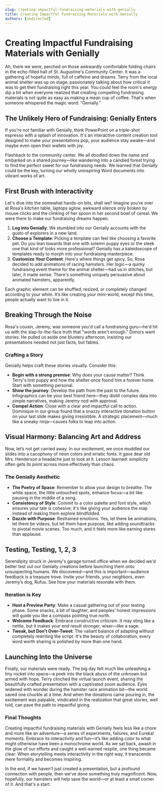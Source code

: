 ```yaml
---
slug: creating-impactful-fundraising-materials-with-genially
title: Creating Impactful Fundraising Materials with Genially
authors: [undirected]
---
```



# Creating Impactful Fundraising Materials with Genially

Ah, there we were, perched on those awkwardly comfortable folding chairs in the echo-filled hall of St. Augustine's Community Center. It was a gathering of hopeful minds, full of caffeine and dreams. Terry from the local animal shelter was up on stage, passionately talking about how critical it was to get their fundraising right this year. You could feel the room's energy dip a bit when everyone realized that creating compelling fundraising materials is not quite as easy as making a mean cup of coffee. That's when someone whispered the magic word: "Genially."

## The Unlikely Hero of Fundraising: Genially Enters

If you're not familiar with Genially, think PowerPoint on a triple-shot espresso with a splash of innovation. It's an interactive content creation tool designed to make your presentations pop, your audience stay awake—and maybe even open their wallets with joy.

Flashback to the community center. We all doodled down the name and embarked on a shared journey—like wandering into a candied forest trying to find the perfect sweet for our fundraising needs. We learned that Genially could be the key, turning our wholly uninspiring Word documents into vibrant works of art.

## First Brush with Interactivity

Let's dive into the somewhat hands-on bits, shall we? Imagine you're over at Rosa's kitchen table, laptops aglow, awkward silence only broken by mouse clicks and the clinking of her spoon in her second bowl of cereal. We were there to make our fundraising dreams happen.

1. **Log into Genially**: We stumbled into our Genially accounts with the gusto of explorers in a new land.
2. **Choose a Template**: Picking a template can feel like choosing a favorite pet. Do you lean towards that one with solemn puppy eyes or the sleek one that kind of looks more professional? Genially has a kaleidoscope of templates ready to morph into your fundraising masterpiece.
3. **Customize Your Content**: Here's where things get spicy. So, Rosa decided to add animations of racing hamsters. Her logic—a quirky fundraising event theme for the animal shelter—had us in stitches, but later, it made sense. There's something uniquely persuasive about animated hamsters, apparently.

Each graphic element can be shuffled, resized, or completely changed according to your whim. It’s like creating your mini-world, except this time, people actually want to live in it.

## Breaking Through the Noise

Rosa's cousin, Jeremy, was someone you'd call a fundraising guru—he'd hit us with the slap-to-the-face truth that "words aren't enough." Donors want stories. He pulled us aside one blustery afternoon, insisting our presentations needed not just facts, but fables.

### Crafting a Story

Genially helps craft these stories visually. Consider this: 

- **Begin with a strong premise**: Why does your cause matter? Think Terry's lost puppy and how the shelter once found him a forever home. Start with something personal.
- **Show the journey**: Develop the path from the past to the future. Infographics can be your best friend here—they distill complex data into simple narratives, making Jeremy nod with approval.
- **Compel Action**: Close with a clear and impactful call to action. Dominique in our group found that a snazzy interactive donation button on your last slide makes giving irresistible. A strategic placement—much like a sneaky ninja—causes folks to leap into action.

## Visual Harmony: Balancing Art and Address

Now, let’s not get carried away. In our excitement, we once muddled our slides into a cacophony of neon colors and erratic fonts. It gave dear old Mrs. Henderson a headache just to look at it. Lesson learned: simplicity often gets its point across more effectively than chaos.

### The Genially Aesthetic

- **The Poetry of Space**: Remember to allow your design to breathe. The white space, the little untouched spots, enhance focus—a bit like pausing in the middle of a song.
- **Consistency of Style**: Commit to a color palette and font style, which ensures your tale is cohesive; it's like giving your audience the map instead of making them explore blindfolded.
- **Dazzle with Purpose**: Restrained emotions. Yes, let there be animations, let there be videos, but let them have purpose, like adding soundtracks to pivotal movie scenes. Too much, and it feels more like earning stares than applause.

## Testing, Testing, 1, 2, 3

Serendipity struck in Jeremy's garage turned office when we decided we'd better test out our Genially creations before launching them onto unsuspecting humans. We discovered—and this is important—audience feedback is a treasure trove. Invite your friends, your neighbors, even Jeremy’s dog, Rufus. See how your materials resonate with them.

### Iteration is Key

- **Host a Preview Party**: Make a casual gathering out of your testing phase. Some snacks, a bit of laughter, and peoples’ honest impressions will guide you like a compass pointing true north.
- **Welcome Feedback**: Embrace constructive criticism. It may sting like a nettle, but it makes your end result stronger, wiser—like a sage.
- **Tweak, but Don’t Over-Tweet**: The valiant balance of adapting without completely rewriting the script. It's the beauty of collaboration; every word worth sharing is polished by more than one hand.

## Launching Into the Universe

Finally, our materials were ready. The big day felt much like unleashing a tiny rocket into space—a peek into the black abyss of the unknown but armed with hope. Terry clinched the virtual launch event, sharing the beautifully crafted presentation with a captivated zoom audience. Eyes widened with wonder during the hamster race animation bit—the world saved one chuckle at a time. And when the donations came pouring in, the excitement was palpable, vindicated in the realization that great stories, well told, can pave the path to impactful giving.

### Final Thoughts

Creating impactful fundraising materials with Genially feels less like a chore and more like an adventure—a series of experiments, failures, and Eureka! moments. Embrace its interactivity and fun—it’s like adding color to what might otherwise have been a monochrome world. As we sat back, awash in the glow of our efforts and caught a well-earned respite, one thing became clear: When storytelling meets interactivity in the right way, it transcends mere formality and becomes inspiring. 

In the end, if we haven't just created a presentation, but a profound connection with people, then we've done something truly magnificent. Now, hopefully, our hamsters will help save the world—or at least a small corner of it. And that's a start.